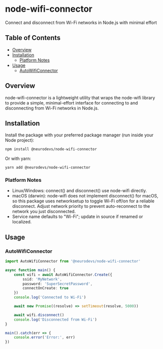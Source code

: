 # node-wifi-connector
Connect and disconnect from Wi-Fi networks in Node.js with minimal effort

## Table of Contents
- [Overview](#overview)
- [Installation](#installation)
  - [Platform Notes](#platformnotes)
- [Usage](#usage)
  - [AutoWifiConnector](#autowificonnector)

## Overview
node-wifi-connector is a lightweight utility that wraps the node-wifi library to provide a simple, minimal-effort interface for connecting to and disconnecting from Wi-Fi networks in Node.js.

## Installation
Install the package with your preferred package manager (run inside your Node project):

```bash
npm install @neurodevs/node-wifi-connector
```

Or with yarn:

```bash
yarn add @neurodevs/node-wifi-connector
```

### Platform Notes
- Linux/Windows: connect() and disconnect() use node-wifi directly.
- macOS (darwin): node-wifi does not implement disconnect() for macOS, so this package uses networksetup to toggle Wi-Fi off/on for a reliable disconnect. Adjust network priority to prevent auto-reconnect to the network you just disconnected.
- Service name defaults to "Wi-Fi"; update in source if renamed or localized. 

## Usage

### AutoWifiConnector

```typescript
import AutoWifiConnector from '@neurodevs/node-wifi-connector'

async function main() {
    const wifi = await AutoWifiConnector.Create({
        ssid: 'MyNetwork',
        password: 'SuperSecretPassword',
        connectOnCreate: true
    })
    console.log('Connected to Wi-Fi')

    await new Promise((resolve) => setTimeout(resolve, 5000))

    await wifi.disconnect()
    console.log('Disconnected from Wi-Fi')
}

main().catch(err => {
    console.error('Error:', err)
})
```
